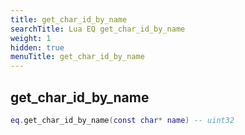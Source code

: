 ```yaml
---
title: get_char_id_by_name
searchTitle: Lua EQ get_char_id_by_name
weight: 1
hidden: true
menuTitle: get_char_id_by_name
---
```

## get_char_id_by_name
```lua
eq.get_char_id_by_name(const char* name) -- uint32
```